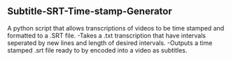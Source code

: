 Subtitle-SRT-Time-stamp-Generator
--
A python script that allows transcriptions of videos to be time stamped and formatted to a .SRT file.
-Takes a .txt transcription that have intervals seperated by new lines and length of desired intervals.
-Outputs a time stamped .srt file ready to by encoded into a video as subtitles.
